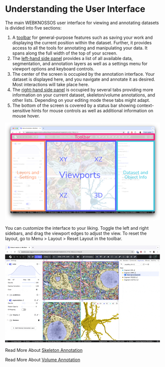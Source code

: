# Understanding the User Interface

The main WEBKNOSSOS user interface for viewing and annotating datasets is divided into five sections:

1. A [toolbar](./toolbar.md) for general-purpose features such as saving your work and displaying the current position within the dataset. Further, it provides access to all the tools for annotating and manipulating your data. It spans along the full width of the top of your screen.
2. The [left-hand side panel](./layers.md) provides a list of all available data, segmentation, and annotation layers as well as a settings menu for viewport options and keyboard controls.
3. The center of the screen is occupied by the annotation interface. Your dataset is displayed here, and you navigate and annotate it as desired. Most interactions will take place here.
4. The [right-hand side panel](./object_info.md) is occupied by several tabs providing more information on your current dataset, skeleton/volume annotations, and other lists. Depending on your editing mode these tabs might adapt.
5. The bottom of the screen is covered by a status bar showing context-sensitive hints for mouse controls as well as additional information on mouse hover.

![An overview of the WEBKNOSSOS annotation UI highlighting the 4 main sections of the interface](../images/user_interface.png)

You can customize the interface to your liking. Toggle the left and right sidebars, and drag the viewport edges to adjust the view. To reset the layout, go to Menu > Layout > Reset Layout in the toolbar.

![Customizing the layout](../images/customize_layout.gif)

Read More About [Skeleton Annotation](../skeleton_annotation/index.md)

Read More About [Volume Annotation](../volume_annotation/index.md)






